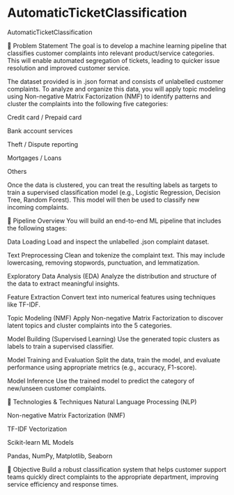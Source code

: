 # AutomaticTicketClassification
AutomaticTicketClassification

📌 Problem Statement
The goal is to develop a machine learning pipeline that classifies customer complaints into relevant product/service categories. This will enable automated segregation of tickets, leading to quicker issue resolution and improved customer service.

The dataset provided is in .json format and consists of unlabelled customer complaints. To analyze and organize this data, you will apply topic modeling using Non-negative Matrix Factorization (NMF) to identify patterns and cluster the complaints into the following five categories:

Credit card / Prepaid card

Bank account services

Theft / Dispute reporting

Mortgages / Loans

Others

Once the data is clustered, you can treat the resulting labels as targets to train a supervised classification model (e.g., Logistic Regression, Decision Tree, Random Forest). This model will then be used to classify new incoming complaints.

🔁 Pipeline Overview
You will build an end-to-end ML pipeline that includes the following stages:

Data Loading
Load and inspect the unlabelled .json complaint dataset.

Text Preprocessing
Clean and tokenize the complaint text. This may include lowercasing, removing stopwords, punctuation, and lemmatization.

Exploratory Data Analysis (EDA)
Analyze the distribution and structure of the data to extract meaningful insights.

Feature Extraction
Convert text into numerical features using techniques like TF-IDF.

Topic Modeling (NMF)
Apply Non-negative Matrix Factorization to discover latent topics and cluster complaints into the 5 categories.

Model Building (Supervised Learning)
Use the generated topic clusters as labels to train a supervised classifier.

Model Training and Evaluation
Split the data, train the model, and evaluate performance using appropriate metrics (e.g., accuracy, F1-score).

Model Inference
Use the trained model to predict the category of new/unseen customer complaints.

🧠 Technologies & Techniques
Natural Language Processing (NLP)

Non-negative Matrix Factorization (NMF)

TF-IDF Vectorization

Scikit-learn ML Models

Pandas, NumPy, Matplotlib, Seaborn

🚀 Objective
Build a robust classification system that helps customer support teams quickly direct complaints to the appropriate department, improving service efficiency and response times.
